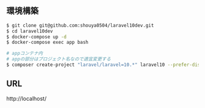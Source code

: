 ## 環境構築
```bash
$ git clone git@github.com:shouya0504/laravel10dev.git
$ cd laravel10dev
$ docker-compose up -d
$ docker-compose exec app bash

# appコンテナ内
# appの部分はプロジェクト名なので適宜変更する
$ composer create-project "laravel/laravel=10.*" laravel10 --prefer-dist
```

## URL
http://localhost/